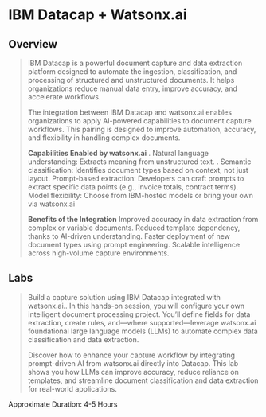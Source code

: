 # IBM Datacap + Watsonx.ai
## Overview
>  IBM Datacap is a powerful document capture and data extraction platform designed to automate the ingestion, classification, and processing of structured and unstructured documents. It helps organizations reduce manual data entry, improve accuracy, and accelerate workflows.
>
>  The integration between IBM Datacap and watsonx.ai enables organizations to apply AI-powered capabilities to document capture workflows. This pairing is designed to improve automation, accuracy, and flexibility in handling complex documents.
>
> **Capabilities Enabled by watsonx.ai**
    . Natural language understanding: Extracts meaning from unstructured text.
    . Semantic classification: Identifies document types based on context, not just layout.
    Prompt-based extraction: Developers can craft prompts to extract specific data points (e.g., invoice totals, contract terms).
    Model flexibility: Choose from IBM-hosted models or bring your own via watsonx.ai
>
> **Benefits of the Integration**
    Improved accuracy in data extraction from complex or variable documents.
    Reduced template dependency, thanks to AI-driven understanding.
    Faster deployment of new document types using prompt engineering.
    Scalable intelligence across high-volume capture environments.
## Labs
> Build a capture solution using IBM Datacap integrated with watsonx.ai.. In this hands-on session, you will configure your own intelligent document processing project. You’ll define fields for data extraction, create rules, and—where supported—leverage watsonx.ai foundational large language models (LLMs) to automate complex data classification and data extraction.
> 
> Discover how to enhance your capture workflow by integrating prompt-driven AI from watsonx.ai directly into Datacap. This lab shows you how LLMs can improve accuracy, reduce reliance on templates, and streamline document classification and data extraction for real-world applications.

Approximate Duration: 4-5 Hours

